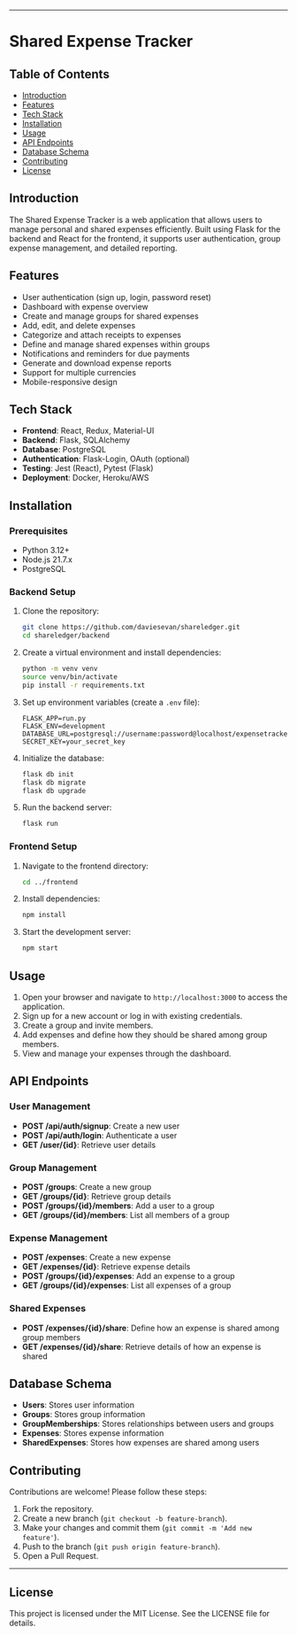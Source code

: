 
---

# Shared Expense Tracker

## Table of Contents
- [Introduction](#introduction)
- [Features](#features)
- [Tech Stack](#tech-stack)
- [Installation](#installation)
- [Usage](#usage)
- [API Endpoints](#api-endpoints)
- [Database Schema](#database-schema)
- [Contributing](#contributing)
- [License](#license)

## Introduction
The Shared Expense Tracker is a web application that allows users to manage personal and shared expenses efficiently. Built using Flask for the backend and React for the frontend, it supports user authentication, group expense management, and detailed reporting.

## Features
- User authentication (sign up, login, password reset)
- Dashboard with expense overview
- Create and manage groups for shared expenses
- Add, edit, and delete expenses
- Categorize and attach receipts to expenses
- Define and manage shared expenses within groups
- Notifications and reminders for due payments
- Generate and download expense reports
- Support for multiple currencies
- Mobile-responsive design

## Tech Stack
- **Frontend**: React, Redux, Material-UI
- **Backend**: Flask, SQLAlchemy
- **Database**: PostgreSQL
- **Authentication**: Flask-Login, OAuth (optional)
- **Testing**: Jest (React), Pytest (Flask)
- **Deployment**: Docker, Heroku/AWS

## Installation

### Prerequisites
- Python 3.12+
- Node.js 21.7.x
- PostgreSQL

### Backend Setup
1. Clone the repository:
    ```sh
    git clone https://github.com/daviesevan/shareledger.git
    cd shareledger/backend
    ```

2. Create a virtual environment and install dependencies:
    ```sh
    python -m venv venv
    source venv/bin/activate
    pip install -r requirements.txt
    ```

3. Set up environment variables (create a `.env` file):
    ```
    FLASK_APP=run.py
    FLASK_ENV=development
    DATABASE_URL=postgresql://username:password@localhost/expensetracker
    SECRET_KEY=your_secret_key
    ```

4. Initialize the database:
    ```sh
    flask db init
    flask db migrate
    flask db upgrade
    ```

5. Run the backend server:
    ```sh
    flask run
    ```

### Frontend Setup
1. Navigate to the frontend directory:
    ```sh
    cd ../frontend
    ```

2. Install dependencies:
    ```sh
    npm install
    ```

3. Start the development server:
    ```sh
    npm start
    ```

## Usage
1. Open your browser and navigate to `http://localhost:3000` to access the application.
2. Sign up for a new account or log in with existing credentials.
3. Create a group and invite members.
4. Add expenses and define how they should be shared among group members.
5. View and manage your expenses through the dashboard.

## API Endpoints

### User Management
- **POST /api/auth/signup**: Create a new user
- **POST /api/auth/login**: Authenticate a user
- **GET /user/{id}**: Retrieve user details

### Group Management
- **POST /groups**: Create a new group
- **GET /groups/{id}**: Retrieve group details
- **POST /groups/{id}/members**: Add a user to a group
- **GET /groups/{id}/members**: List all members of a group

### Expense Management
- **POST /expenses**: Create a new expense
- **GET /expenses/{id}**: Retrieve expense details
- **POST /groups/{id}/expenses**: Add an expense to a group
- **GET /groups/{id}/expenses**: List all expenses of a group

### Shared Expenses
- **POST /expenses/{id}/share**: Define how an expense is shared among group members
- **GET /expenses/{id}/share**: Retrieve details of how an expense is shared

## Database Schema
- **Users**: Stores user information
- **Groups**: Stores group information
- **GroupMemberships**: Stores relationships between users and groups
- **Expenses**: Stores expense information
- **SharedExpenses**: Stores how expenses are shared among users

## Contributing
Contributions are welcome! Please follow these steps:
1. Fork the repository.
2. Create a new branch (`git checkout -b feature-branch`).
3. Make your changes and commit them (`git commit -m 'Add new feature'`).
4. Push to the branch (`git push origin feature-branch`).
5. Open a Pull Request.

---

## License
This project is licensed under the MIT License. See the LICENSE file for details.


